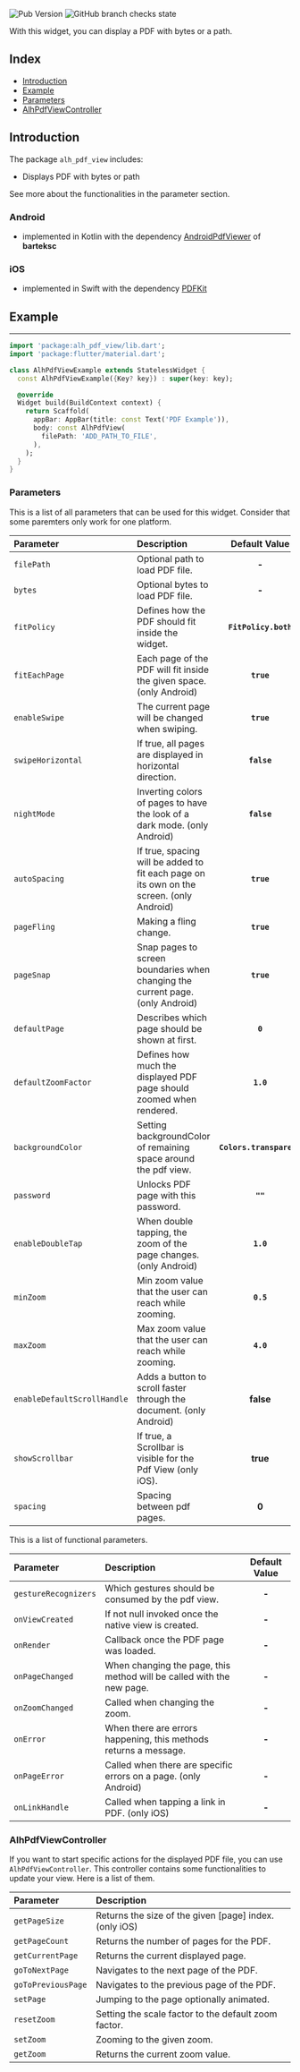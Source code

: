 ![Pub Version](https://img.shields.io/pub/v/alh_pdf_view?color=%23397ab6&style=flat-square)
![GitHub branch checks state](https://img.shields.io/github/checks-status/alhappler/alh_pdf_view/master?style=flat-square)

With this widget, you can display a PDF with bytes or a path.

## Index
- [Introduction](#introduction)
- [Example](#example)
- [Parameters](#parameters)
- [AlhPdfViewController](#alh-pdf-view-controller)

## Introduction
The package `alh_pdf_view` includes:
- Displays PDF with bytes or path

See more about the functionalities in the parameter section.

### Android
- implemented in Kotlin with the dependency [AndroidPdfViewer](https://github.com/barteksc/AndroidPdfViewer) of **barteksc**

### iOS
- implemented in Swift with the dependency [PDFKit](https://developer.apple.com/documentation/pdfkit)

## Example
___
```dart
import 'package:alh_pdf_view/lib.dart';
import 'package:flutter/material.dart';

class AlhPdfViewExample extends StatelessWidget {
  const AlhPdfViewExample({Key? key}) : super(key: key);

  @override
  Widget build(BuildContext context) {
    return Scaffold(
      appBar: AppBar(title: const Text('PDF Example')),
      body: const AlhPdfView(
        filePath: 'ADD_PATH_TO_FILE',
      ),
    );
  }
}
```

### Parameters
This is a list of all parameters that can be used for this widget. Consider that some paremters only work for one platform.

| **Parameter**               | **Description**                                                                          |    **Default Value**     |
|:----------------------------|:-----------------------------------------------------------------------------------------|:------------------------:|
| `filePath`                  | Optional path to load PDF file.                                                          |          **-**           |
| `bytes`                     | Optional bytes to load PDF file.                                                         |          **-**           |
| `fitPolicy`                 | Defines how the PDF should fit inside the widget.                                        |   **`FitPolicy.both`**   |
| `fitEachPage`               | Each page of the PDF will fit inside the given space. (only Android)                     |        **`true`**        |
| `enableSwipe`               | The current page will be changed when swiping.                                           |        **`true`**        |
| `swipeHorizontal`           | If true, all pages are displayed in horizontal direction.                                |       **`false`**        |
| `nightMode`                 | Inverting colors of pages to have the look of a dark mode. (only Android)                |       **`false`**        |
| `autoSpacing`               | If true, spacing will be added to fit each page on its own on the screen. (only Android) |        **`true`**        |
| `pageFling`                 | Making a fling change.                                                                   |        **`true`**        |
| `pageSnap`                  | Snap pages to screen boundaries when changing the current page. (only Android)           |        **`true`**        |
| `defaultPage`               | Describes which page should be shown at first.                                           |         **`0`**          |
| `defaultZoomFactor`         | Defines how much the displayed PDF page should zoomed when rendered.                     |        **`1.0`**         |
| `backgroundColor`           | Setting backgroundColor of remaining space around the pdf view.                          | **`Colors.transparent`** |
| `password`                  | Unlocks PDF page with this password.                                                     |         **`""`**         |
| `enableDoubleTap`           | When double tapping, the zoom of the page changes. (only Android)                        |        **`1.0`**         |
| `minZoom`                   | Min zoom value that the user can reach while zooming.                                    |        **`0.5`**         |
| `maxZoom`                   | Max zoom value that the user can reach while zooming.                                    |        **`4.0`**         |
| `enableDefaultScrollHandle` | Adds a button to scroll faster through the document. (only Android)                      |        **false**         |
| `showScrollbar`             | If true, a Scrollbar is visible for the Pdf View (only iOS).                             |         **true**         |
| `spacing`                   | Spacing between pdf pages.                                                               |          **0**           |

This is a list of functional parameters.

| **Parameter**        | **Description**                                                       |    **Default Value**     |
|:---------------------|:----------------------------------------------------------------------|:------------------------:|
| `gestureRecognizers` | Which gestures should be consumed by the pdf view.                    | **-** |
| `onViewCreated`      | If not null invoked once the native view is created.                  | **-** |
| `onRender`           | Callback once the PDF page was loaded.                                | **-** |
| `onPageChanged`      | When changing the page, this method will be called with the new page. | **-** |
| `onZoomChanged`      | Called when changing the zoom.                                        | **-** |
| `onError`            | When there are errors happening, this methods returns a message.      | **-** |
| `onPageError`        | Called when there are specific errors on a page. (only Android)       | **-** |
| `onLinkHandle`       | Called when tapping a link in PDF. (only iOS)                         | **-** |


### AlhPdfViewController

If you want to start specific actions for the displayed PDF file, you can use `AlhPdfViewController`.
This controller contains some functionalities to update your view. Here is a list of them.

| **Parameter**      | **Description**                                        |
|:-------------------|:-------------------------------------------------------|
| `getPageSize`      | Returns the size of the given [page] index. (only iOS) |
| `getPageCount`     | Returns the number of pages for the PDF.               |
| `getCurrentPage`   | Returns the current displayed page.                    |
| `goToNextPage`     | Navigates to the next page of the PDF.                 |
| `goToPreviousPage` | Navigates to the previous page of the PDF.             |
| `setPage`          | Jumping to the page optionally animated.               |
| `resetZoom`        | Setting the scale factor to the default zoom factor.   |
| `setZoom`          | Zooming to the given zoom.                             |
| `getZoom`          | Returns the current zoom value.                        |



